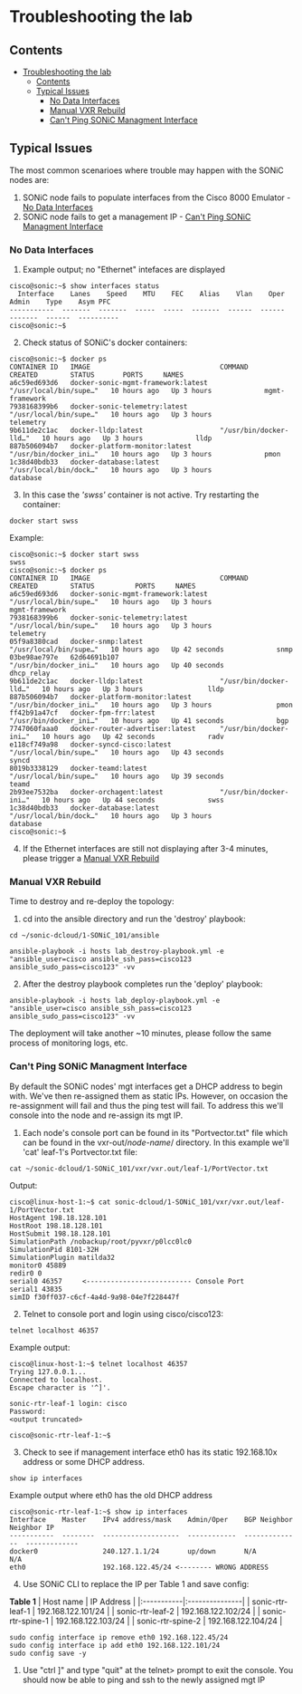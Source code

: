 # Troubleshooting the lab

## Contents
- [Troubleshooting the lab](#troubleshooting-the-lab)
  - [Contents](#contents)
  - [Typical Issues](#typical-issues)
    - [No Data Interfaces](#no-data-interfaces)
    - [Manual VXR Rebuild](#manual-vxr-rebuild)
    - [Can't Ping SONiC Managment Interface](#cant-ping-sonic-managment-interface)
  
## Typical Issues
The most common scenarioes where trouble may happen with the SONiC nodes are:

1. SONiC node fails to populate interfaces from the Cisco 8000 Emulator - [No Data Interfaces](#no-data-interfaces)
2. SONiC node fails to get a management IP - [Can't Ping SONiC Managment Interface](#cant-ping-sonic-managment-interface)

### No Data Interfaces

1. Example output; no "Ethernet" intefaces are displayed
```
cisco@sonic:~$ show interfaces status
  Interface    Lanes    Speed    MTU    FEC    Alias    Vlan    Oper    Admin    Type    Asym PFC
-----------  -------  -------  -----  -----  -------  ------  ------  -------  ------  ----------
cisco@sonic:~$ 
```

2. Check status of SONiC's docker containers:
```
cisco@sonic:~$ docker ps
CONTAINER ID   IMAGE                                COMMAND                  CREATED        STATUS       PORTS     NAMES
a6c59ed693d6   docker-sonic-mgmt-framework:latest   "/usr/local/bin/supe…"   10 hours ago   Up 3 hours             mgmt-framework
7938168399b6   docker-sonic-telemetry:latest        "/usr/local/bin/supe…"   10 hours ago   Up 3 hours             telemetry
9b611de2c1ac   docker-lldp:latest                   "/usr/bin/docker-lld…"   10 hours ago   Up 3 hours             lldp
887b506094b7   docker-platform-monitor:latest       "/usr/bin/docker_ini…"   10 hours ago   Up 3 hours             pmon
1c38d40bdb33   docker-database:latest               "/usr/local/bin/dock…"   10 hours ago   Up 3 hours             database
```

3. In this case the *'swss'* container is not active. Try restarting the container:
```
docker start swss
```
Example:
```
cisco@sonic:~$ docker start swss
swss
cisco@sonic:~$ docker ps
CONTAINER ID   IMAGE                                COMMAND                  CREATED        STATUS          PORTS     NAMES
a6c59ed693d6   docker-sonic-mgmt-framework:latest   "/usr/local/bin/supe…"   10 hours ago   Up 3 hours                mgmt-framework
7938168399b6   docker-sonic-telemetry:latest        "/usr/local/bin/supe…"   10 hours ago   Up 3 hours                telemetry
05f9a8380cad   docker-snmp:latest                   "/usr/local/bin/supe…"   10 hours ago   Up 42 seconds             snmp
03be98ae797e   62d64691b107                         "/usr/bin/docker_ini…"   10 hours ago   Up 40 seconds             dhcp_relay
9b611de2c1ac   docker-lldp:latest                   "/usr/bin/docker-lld…"   10 hours ago   Up 3 hours                lldp
887b506094b7   docker-platform-monitor:latest       "/usr/bin/docker_ini…"   10 hours ago   Up 3 hours                pmon
ff42b91a47cf   docker-fpm-frr:latest                "/usr/bin/docker_ini…"   10 hours ago   Up 41 seconds             bgp
7747060faaa0   docker-router-advertiser:latest      "/usr/bin/docker-ini…"   10 hours ago   Up 42 seconds             radv
e118cf749a98   docker-syncd-cisco:latest            "/usr/local/bin/supe…"   10 hours ago   Up 43 seconds             syncd
8019b3338129   docker-teamd:latest                  "/usr/local/bin/supe…"   10 hours ago   Up 39 seconds             teamd
2b93ee7532ba   docker-orchagent:latest              "/usr/bin/docker-ini…"   10 hours ago   Up 44 seconds             swss
1c38d40bdb33   docker-database:latest               "/usr/local/bin/dock…"   10 hours ago   Up 3 hours                database
cisco@sonic:~$ 
```

4. If the Ethernet interfaces are still not displaying after 3-4 minutes, please trigger a [Manual VXR Rebuild](#manual-vxr-rebuild)

### Manual VXR Rebuild
Time to destroy and re-deploy the topology:

1. cd into the ansible directory and run the 'destroy' playbook:
```
cd ~/sonic-dcloud/1-SONiC_101/ansible

ansible-playbook -i hosts lab_destroy-playbook.yml -e "ansible_user=cisco ansible_ssh_pass=cisco123 ansible_sudo_pass=cisco123" -vv
```
2. After the destroy playbook completes run the 'deploy' playbook:
```
ansible-playbook -i hosts lab_deploy-playbook.yml -e "ansible_user=cisco ansible_ssh_pass=cisco123 ansible_sudo_pass=cisco123" -vv
```
The deployment will take another ~10 minutes, please follow the same process of monitoring logs, etc.


### Can't Ping SONiC Managment Interface 
By default the SONiC nodes' mgt interfaces get a DHCP address to begin with. We've then re-assigned them as static IPs. However, on occasion the re-assignment will fail and thus the ping test will fail. To address this we'll console into the node and re-assign its mgt IP.

1. Each node's console port can be found in its "Portvector.txt" file which can be found in the vxr-out/*node-name*/ directory. In this example we'll 'cat' leaf-1's Portvector.txt file:
```
cat ~/sonic-dcloud/1-SONiC_101/vxr/vxr.out/leaf-1/PortVector.txt 
```
Output:
```
cisco@linux-host-1:~$ cat sonic-dcloud/1-SONiC_101/vxr/vxr.out/leaf-1/PortVector.txt 
HostAgent 198.18.128.101
HostRoot 198.18.128.101
HostSubmit 198.18.128.101
SimulationPath /nobackup/root/pyvxr/p0lcc0lc0
SimulationPid 8101-32H
SimulationPlugin matilda32
monitor0 45889
redir0 0
serial0 46357     <-------------------------- Console Port
serial1 43835
simID f30ff037-c6cf-4a4d-9a98-04e7f228447f
```

2. Telnet to console port and login using cisco/cisco123:
```
telnet localhost 46357
```
Example output:
```
cisco@linux-host-1:~$ telnet localhost 46357
Trying 127.0.0.1...
Connected to localhost.
Escape character is '^]'.

sonic-rtr-leaf-1 login: cisco
Password: 
<output truncated>

cisco@sonic-rtr-leaf-1:~$ 
```

3. Check to see if management interface eth0 has its static 192.168.10x address or some DHCP address.
```
show ip interfaces
```
Example output where eth0 has the old DHCP address
```
cisco@sonic-rtr-leaf-1:~$ show ip interfaces
Interface    Master    IPv4 address/mask    Admin/Oper    BGP Neighbor    Neighbor IP
-----------  --------  -------------------  ------------  --------------  -------------
docker0                240.127.1.1/24       up/down       N/A             N/A
eth0                   192.168.122.45/24 <-------- WRONG ADDRESS    
```

4. Use SONiC CLI to replace the IP per Table 1 and save config:

**Table 1**
| Host name  | IP Address     | 
|:-----------|:---------------|
| sonic-rtr-leaf-1     | 192.168.122.101/24  | 
| sonic-rtr-leaf-2     | 192.168.122.102/24  | 
| sonic-rtr-spine-1    | 192.168.122.103/24  |
| sonic-rtr-spine-2    | 192.168.122.104/24  | 

```
sudo config interface ip remove eth0 192.168.122.45/24
sudo config interface ip add eth0 192.168.122.101/24
sudo config save -y
```

1. Use "ctrl ]" and type "quit" at the telnet> prompt to exit the console. You should now be able to ping and ssh to the newly assigned mgt IP
